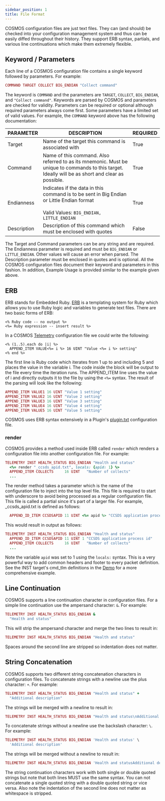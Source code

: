 ```yaml
---
sidebar_position: 1
title: File Format
---
```


COSMOS configuration files are just text files. They can (and should) be checked into your configuration management system and thus can be easily diffed throughout their history. They support ERB syntax, partials, and various line continuations which make them extremely flexible.

## Keyword / Parameters

Each line of a COSMOS configuration file contains a single keyword followed by parameters. For example:

```ruby
COMMAND TARGET COLLECT BIG_ENDIAN "Collect command"
```

The keyword is `COMMAND` and the parameters are `TARGET`, `COLLECT`, `BIG_ENDIAN`, and `"Collect command"`. Keywords are parsed by COSMOS and parameters are checked for validity. Parameters can be required or optional although required parameters always come first. Some parameters have a limited set of valid values. For example, the `COMMAND` keyword above has the following documentation:

| PARAMETER   | DESCRIPTION                                                                                                                                        | REQUIRED |
| ----------- | -------------------------------------------------------------------------------------------------------------------------------------------------- | -------- |
| Target      | Name of the target this command is associated with                                                                                                 | True     |
| Command     | Name of this command. Also referred to as its mnemonic. Must be unique to commands to this target. Ideally will be as short and clear as possible. | True     |
| Endianness  | Indicates if the data in this command is to be sent in Big Endian or Little Endian format<br/><br/>Valid Values: `BIG_ENDIAN, LITTLE_ENDIAN`       | True     |
| Description | Description of this command which must be enclosed with quotes                                                                                     | False    |

The Target and Command parameters can be any string and are required. The Endianness parameter is required and must be `BIG_ENDIAN` or `LITTLE_ENDIAN`. Other values will cause an error when parsed. The Description parameter must be enclosed in quotes and is optional. All the COSMOS configuration files document their keyword and parameters in this fashion. In addition, Example Usage is provided similar to the example given above.

## ERB

ERB stands for Embedded Ruby. [ERB](https://github.com/ruby/erb) is a templating system for Ruby which allows you to use Ruby logic and variables to generate text files. There are two basic forms of ERB:

```erb
<% Ruby code -- no output %>
<%= Ruby expression -- insert result %>
```

In a COSMOS [Telemetry](telemetry.md) configuration file we could write the following:

```erb
<% (1..5).each do |i| %>
  APPEND_ITEM VALUE<%= i %> 16 UINT "Value <%= i %> setting"
<% end %>
```

The first line is Ruby code which iterates from 1 up to and including 5 and places the value in the variable i. The code inside the block will be output to the file every time the iteration runs. The APPEND_ITEM line uses the value of i and directly outputs it to the file by using the `<%=` syntax. The result of the parsing will look like the following:

```ruby
APPEND_ITEM VALUE1 16 UINT "Value 1 setting"
APPEND_ITEM VALUE2 16 UINT "Value 2 setting"
APPEND_ITEM VALUE3 16 UINT "Value 3 setting"
APPEND_ITEM VALUE4 16 UINT "Value 4 setting"
APPEND_ITEM VALUE5 16 UINT "Value 5 setting"
```

COSMOS uses ERB syntax extensively in a Plugin's [plugin.txt](plugins.md#plugintxt-configuration-file) configuration file.

### render

COSMOS provides a method used inside ERB called `render` which renders a configuration file into another configuration file. For example:

```ruby
TELEMETRY INST HEALTH_STATUS BIG_ENDIAN "Health and status"
  <%= render "_ccsds_apid.txt", locals: {apid: 1} %>
  APPEND_ITEM COLLECTS     16 UINT   "Number of collects"
  ...
```

The render method takes a parameter which is the name of the configuration file to inject into the top level file. This file is required to start with underscore to avoid being processed as a regular configuration file. This file is called a partial since it's part of a larger file. For example, \_ccsds_apid.txt is defined as follows:

```ruby
  APPEND_ID_ITEM CCSDSAPID 11 UINT <%= apid %> "CCSDS application process id"
```

This would result in output as follows:

```ruby
TELEMETRY INST HEALTH_STATUS BIG_ENDIAN "Health and status"
  APPEND_ID_ITEM CCSDSAPID 11 UINT 1 "CCSDS application process id"
  APPEND_ITEM COLLECTS     16 UINT   "Number of collects"
  ...
```

Note the variable `apid` was set to 1 using the `locals:` syntax. This is a very powerful way to add common headers and footer to every packet definition. See the INST target's cmd_tlm definitions in the [Demo](https://github.com/OpenC3/cosmos/tree/main/openc3-cosmos-init/plugins/packages/openc3-cosmos-demo/targets/INST/cmd_tlm) for a more comprehensive example.

## Line Continuation

COSMOS supports a line continuation character in configuration files. For a simple line continuation use the ampersand character: `&`. For example:

```ruby
TELEMETRY INST HEALTH_STATUS BIG_ENDIAN &
  "Health and status"
```

This will strip the ampersand character and merge the two lines to result in:

```ruby
TELEMETRY INST HEALTH_STATUS BIG_ENDIAN "Health and status"
```

Spaces around the second line are stripped so indentation does not matter.

## String Concatenation

COSMOS supports two different string concatenation characters in configuration files. To concatenate strings with a newline use the plus character: `+`. For example:

```ruby
TELEMETRY INST HEALTH_STATUS BIG_ENDIAN "Health and status" +
  "Additional description"
```

The strings will be merged with a newline to result in:

```ruby
TELEMETRY INST HEALTH_STATUS BIG_ENDIAN "Health and status\nAdditional description"
```

To concatenate strings without a newline use the backslash character: `\`. For example:

```ruby
TELEMETRY INST HEALTH_STATUS BIG_ENDIAN 'Health and status' \
  'Additional description'
```

The strings will be merged without a newline to result in:

```ruby
TELEMETRY INST HEALTH_STATUS BIG_ENDIAN 'Health and statusAdditional description'
```

The string continuation characters work with both single or double quoted strings but note that both lines MUST use the same syntax. You can not concatenate a single quoted string with a double quoted string or vice versa. Also note the indentation of the second line does not matter as whitespace is stripped.
